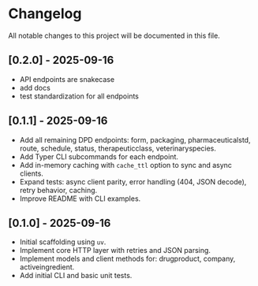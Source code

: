 # Changelog

All notable changes to this project will be documented in this file.

## [0.2.0] - 2025-09-16
- API endpoints are snakecase
- add docs 
- test standardization for all endpoints 

## [0.1.1] - 2025-09-16
- Add all remaining DPD endpoints: form, packaging, pharmaceuticalstd, route, schedule, status, therapeuticclass, veterinaryspecies.
- Add Typer CLI subcommands for each endpoint.
- Add in-memory caching with `cache_ttl` option to sync and async clients.
- Expand tests: async client parity, error handling (404, JSON decode), retry behavior, caching.
- Improve README with CLI examples.

## [0.1.0] - 2025-09-16
- Initial scaffolding using `uv`.
- Implement core HTTP layer with retries and JSON parsing.
- Implement models and client methods for: drugproduct, company, activeingredient.
- Add initial CLI and basic unit tests.


